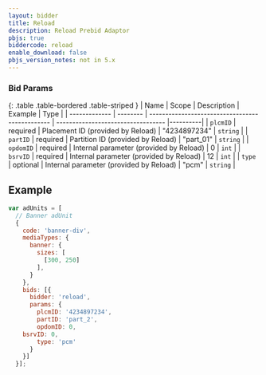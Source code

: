 ```yaml
---
layout: bidder
title: Reload
description: Reload Prebid Adaptor
pbjs: true
biddercode: reload
enable_download: false
pbjs_version_notes: not in 5.x
---
```



### Bid Params

{: .table .table-bordered .table-striped }
| Name          | Scope    | Description                                     | Example                            | Type     |
| ------------- | -------- | ----------------------------------------------- | ---------------------------------- |----------|
| `plcmID`      | required | Placement ID (provided by Reload)               | "4234897234"                       | `string` |
| `partID`      | required | Partition ID (provided by Reload)               | "part_01"                          | `string` |
| `opdomID`     | required | Internal parameter (provided by Reload)         | 0                                  | `int`    |
| `bsrvID`      | required | Internal parameter (provided by Reload)         | 12                                 | `int`    |
| `type`        | optional | Internal parameter (provided by Reload)         | "pcm"                              | `string` |


## Example

```javascript
var adUnits = [
  // Banner adUnit
  {
    code: 'banner-div',
    mediaTypes: {
      banner: {
        sizes: [
          [300, 250]
        ],
      }
    },
    bids: [{
      bidder: 'reload',
      params: {
        plcmID: '4234897234',
        partID: 'part_2',
        opdomID: 0,
	bsrvID: 0,
        type: 'pcm'
      }
    }]
  }];
```
